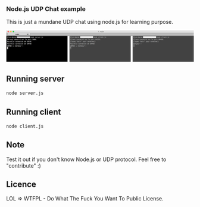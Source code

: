 ### Node.js UDP Chat example

This is just a mundane UDP chat using node.js for learning purpose.

![working-capture](https://github.com/AkibaTech/NodeJS-UDP-Chat-Example/blob/master/screenshot.png)

## Running server

```bash
node server.js
```
## Running client

```bash
node client.js
```

## Note

Test it out if you don't know Node.js or UDP protocol.
Feel free to "contribute" :)

## Licence

LOL => WTFPL - Do What The Fuck You Want To Public License.